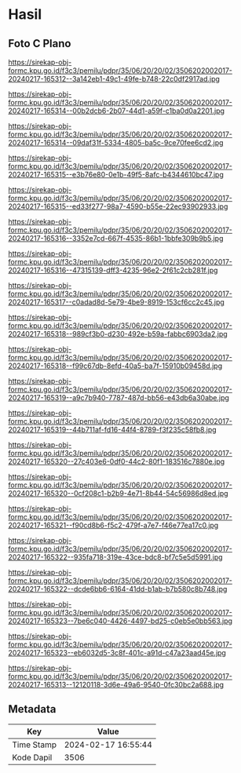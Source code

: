 # Hasil

## Foto C Plano

https://sirekap-obj-formc.kpu.go.id/f3c3/pemilu/pdpr/35/06/20/20/02/3506202002017-20240217-165312--3a142eb1-49c1-49fe-b748-22c0df2917ad.jpg

https://sirekap-obj-formc.kpu.go.id/f3c3/pemilu/pdpr/35/06/20/20/02/3506202002017-20240217-165314--00b2dcb6-2b07-44d1-a59f-c1ba0d0a2201.jpg

https://sirekap-obj-formc.kpu.go.id/f3c3/pemilu/pdpr/35/06/20/20/02/3506202002017-20240217-165314--09daf31f-5334-4805-ba5c-9ce70fee6cd2.jpg

https://sirekap-obj-formc.kpu.go.id/f3c3/pemilu/pdpr/35/06/20/20/02/3506202002017-20240217-165315--e3b76e80-0e1b-49f5-8afc-b4344610bc47.jpg

https://sirekap-obj-formc.kpu.go.id/f3c3/pemilu/pdpr/35/06/20/20/02/3506202002017-20240217-165315--ed33f277-98a7-4590-b55e-22ec93902933.jpg

https://sirekap-obj-formc.kpu.go.id/f3c3/pemilu/pdpr/35/06/20/20/02/3506202002017-20240217-165316--3352e7cd-667f-4535-86b1-1bbfe309b9b5.jpg

https://sirekap-obj-formc.kpu.go.id/f3c3/pemilu/pdpr/35/06/20/20/02/3506202002017-20240217-165316--47315139-dff3-4235-96e2-2f61c2cb281f.jpg

https://sirekap-obj-formc.kpu.go.id/f3c3/pemilu/pdpr/35/06/20/20/02/3506202002017-20240217-165317--c0adad8d-5e79-4be9-8919-153cf6cc2c45.jpg

https://sirekap-obj-formc.kpu.go.id/f3c3/pemilu/pdpr/35/06/20/20/02/3506202002017-20240217-165318--989cf3b0-d230-492e-b59a-fabbc6903da2.jpg

https://sirekap-obj-formc.kpu.go.id/f3c3/pemilu/pdpr/35/06/20/20/02/3506202002017-20240217-165318--f99c67db-8efd-40a5-ba7f-15910b09458d.jpg

https://sirekap-obj-formc.kpu.go.id/f3c3/pemilu/pdpr/35/06/20/20/02/3506202002017-20240217-165319--a9c7b940-7787-487d-bb56-e43db6a30abe.jpg

https://sirekap-obj-formc.kpu.go.id/f3c3/pemilu/pdpr/35/06/20/20/02/3506202002017-20240217-165319--44b711af-fd16-44f4-8789-f3f235c58fb8.jpg

https://sirekap-obj-formc.kpu.go.id/f3c3/pemilu/pdpr/35/06/20/20/02/3506202002017-20240217-165320--27c403e6-0df0-44c2-80f1-183516c7880e.jpg

https://sirekap-obj-formc.kpu.go.id/f3c3/pemilu/pdpr/35/06/20/20/02/3506202002017-20240217-165320--0cf208c1-b2b9-4e71-8b44-54c56986d8ed.jpg

https://sirekap-obj-formc.kpu.go.id/f3c3/pemilu/pdpr/35/06/20/20/02/3506202002017-20240217-165321--f90cd8b6-f5c2-479f-a7e7-f46e77ea17c0.jpg

https://sirekap-obj-formc.kpu.go.id/f3c3/pemilu/pdpr/35/06/20/20/02/3506202002017-20240217-165322--935fa718-319e-43ce-bdc8-bf7c5e5d5991.jpg

https://sirekap-obj-formc.kpu.go.id/f3c3/pemilu/pdpr/35/06/20/20/02/3506202002017-20240217-165322--dcde6bb6-6164-41dd-b1ab-b7b580c8b748.jpg

https://sirekap-obj-formc.kpu.go.id/f3c3/pemilu/pdpr/35/06/20/20/02/3506202002017-20240217-165323--7be6c040-4426-4497-bd25-c0eb5e0bb563.jpg

https://sirekap-obj-formc.kpu.go.id/f3c3/pemilu/pdpr/35/06/20/20/02/3506202002017-20240217-165323--eb6032d5-3c8f-401c-a91d-c47a23aad45e.jpg

https://sirekap-obj-formc.kpu.go.id/f3c3/pemilu/pdpr/35/06/20/20/02/3506202002017-20240217-165313--12120118-3d6e-49a6-9540-0fc30bc2a688.jpg


## Metadata

| Key        | Value               |
| ---------- | ------------------- |
| Time Stamp | 2024-02-17 16:55:44 |
| Kode Dapil | 3506                |




